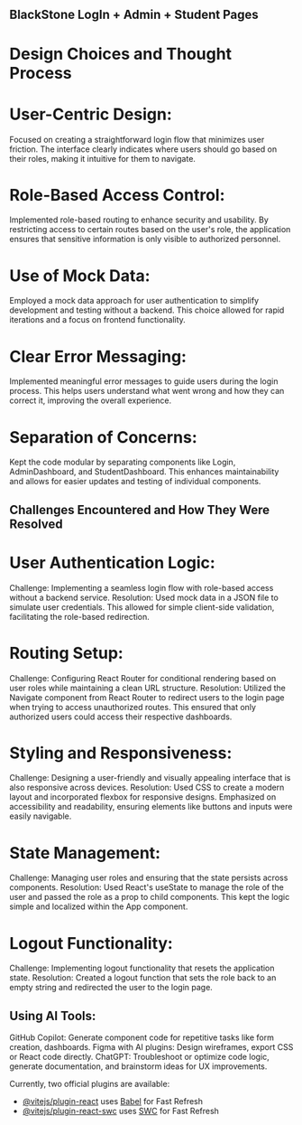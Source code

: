 ## BlackStone LogIn + Admin + Student Pages

# Design Choices and Thought Process

# User-Centric Design:
Focused on creating a straightforward login flow that minimizes user friction. The interface clearly indicates where users should go based on their roles, making it intuitive for them to navigate.

# Role-Based Access Control:
Implemented role-based routing to enhance security and usability. By restricting access to certain routes based on the user's role, the application ensures that sensitive information is only visible to authorized personnel.

# Use of Mock Data:
Employed a mock data approach for user authentication to simplify development and testing without a backend. This choice allowed for rapid iterations and a focus on frontend functionality.

# Clear Error Messaging:
Implemented meaningful error messages to guide users during the login process. This helps users understand what went wrong and how they can correct it, improving the overall experience.

# Separation of Concerns:
Kept the code modular by separating components like Login, AdminDashboard, and StudentDashboard. This enhances maintainability and allows for easier updates and testing of individual components.




## Challenges Encountered and How They Were Resolved

# User Authentication Logic:
Challenge: Implementing a seamless login flow with role-based access without a backend service.
Resolution: Used mock data in a JSON file to simulate user credentials. This allowed for simple client-side validation, facilitating the role-based redirection.

# Routing Setup:
Challenge: Configuring React Router for conditional rendering based on user roles while maintaining a clean URL structure.
Resolution: Utilized the Navigate component from React Router to redirect users to the login page when trying to access unauthorized routes. This ensured that only authorized users could access their respective dashboards.

# Styling and Responsiveness:
Challenge: Designing a user-friendly and visually appealing interface that is also responsive across devices.
Resolution: Used CSS to create a modern layout and incorporated flexbox for responsive designs. Emphasized on accessibility and readability, ensuring elements like buttons and inputs were easily navigable.

# State Management:
Challenge: Managing user roles and ensuring that the state persists across components.
Resolution: Used React's useState to manage the role of the user and passed the role as a prop to child components. This kept the logic simple and localized within the App component.

# Logout Functionality:
Challenge: Implementing logout functionality that resets the application state.
Resolution: Created a logout function that sets the role back to an empty string and redirected the user to the login page.


## Using AI Tools:
GitHub Copilot: Generate component code for repetitive tasks like form creation, dashboards.
Figma with AI plugins: Design wireframes, export CSS or React code directly.
ChatGPT: Troubleshoot or optimize code logic, generate documentation, and brainstorm ideas for UX improvements.

Currently, two official plugins are available:

- [@vitejs/plugin-react](https://github.com/vitejs/vite-plugin-react/blob/main/packages/plugin-react/README.md) uses [Babel](https://babeljs.io/) for Fast Refresh
- [@vitejs/plugin-react-swc](https://github.com/vitejs/vite-plugin-react-swc) uses [SWC](https://swc.rs/) for Fast Refresh
